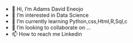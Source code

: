 - 👋 Hi, I’m Adams David Eneojo
- 👀 I’m interested in Data Science
- 🌱 I’m currently learning Python,css,Html,R,Sql,c
- 💞️ I’m looking to collaborate on ...
- 📫 How to reach me Linkedin

<!---
20CN027772/20CN027772 is a ✨ special ✨ repository because its `README.md` (this file) appears on your GitHub profile.
You can click the Preview link to take a look at your changes.
--->
